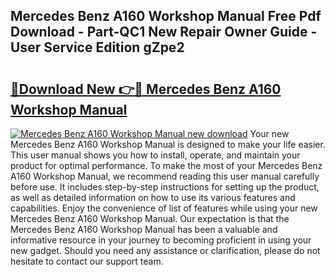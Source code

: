 ## Mercedes Benz A160 Workshop Manual Free Pdf Download - Part-QC1 New Repair Owner Guide - User Service Edition gZpe2

# <h2><a href="http://bc56604.oget.top/?id=Mercedes+Benz+A160+Workshop+Manual">🔗Download New 👉🔴 Mercedes Benz A160 Workshop Manual</a></h2>

[![Mercedes Benz A160 Workshop Manual new download](https://i.imgur.com/5g1atiW.png)](http://bc56604.oget.top/?id=Mercedes+Benz+A160+Workshop+Manual)
Your new Mercedes Benz A160 Workshop Manual is designed to make your life easier. This user manual shows you how to install, operate, and maintain your product for optimal performance. To make the most of your Mercedes Benz A160 Workshop Manual, we recommend reading this user manual carefully before use. It includes step-by-step instructions for setting up the product, as well as detailed information on how to use its various features and capabilities. Enjoy the convenience of list of features while using your new Mercedes Benz A160 Workshop Manual. Our expectation is that the Mercedes Benz A160 Workshop Manual has been a valuable and informative resource in your journey to becoming proficient in using your new gadget. Should you need any assistance or clarification, please do not hesitate to contact our support team.
